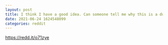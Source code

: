 ```yaml
--- 
layout: post 
title: I think I have a good idea. Can someone tell me why this is a dumb idea? 
date: 2021-06-24 1624548099 
categories: reddit 
--- 
```

https://redd.it/o71zye